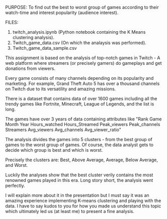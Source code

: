 PURPOSE:
To find out the best to worst group of games according to their watch-time and interest popularity (audience interest). 

FILES:
1.	twitch_analysis.ipynb (Python notebook containing the K Means clustering analysis).
2.	Twitch_game_data.csv (On which the analaysis was performed).
3.	Twitch_game_data_sample.csv

This assignment is based on the analysis of top-notch games in Twitch - A web platform where streamers (or precisely gamers) do gameplays and get donations from viewers. 

Every game consists of many channels depending on its popularity and marketing. For example, Grand Theft Auto 5 has over a thousand channels on Twitch due to its versatility and amazing missions. 

There is a dataset that contains data of over 1600 games including all the trendy games like Fortnite, Minecraft, League of Legends, and the list is long.

The games have over 3 years of data containing attributes like "Rank	Game	Month	Year	Hours_watched	Hours_Streamed	Peak_viewers	Peak_channels	Streamers	Avg_viewers	Avg_channels	Avg_viewer_ratio" 

The analysis divides the games into 5 clusters - from the best group of games to the worst group of games. Of course, the data analyst gets to decide which group is best and which is worst.

Precisely the clusters are: Best, Above Average, Average, Below Average, and Worst.

Luckily the analyses show that the best cluster verily contains the most renowned games played in this era. Long story short, the analysis went perfectly.

I will explain more about it in the presentation but I must say it was an amazing experience implementing K-means clustering and playing with the data. I have to say kudos to you for how you made us understand this topic which ultimately led us (at least me) to present a fine analysis.
